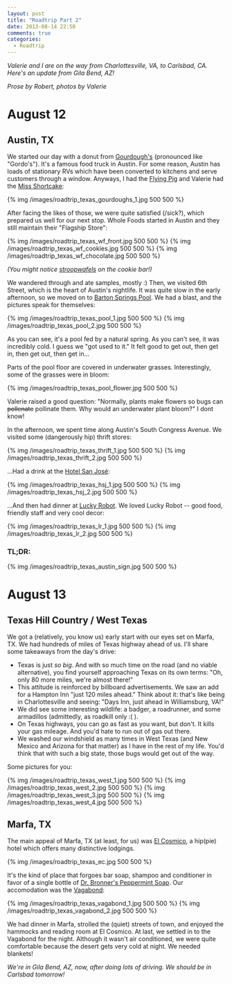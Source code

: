 ```yaml
---
layout: post
title: "Roadtrip Part 2"
date: 2013-08-14 22:50
comments: true
categories: 
  - Roadtrip
---
```


_Valerie and I are on the way from Charlottesville, VA, to Carlsbad, CA. Here's an update from Gila Bend, AZ!_

<!-- more -->

_Prose by Robert, photos by Valerie_

# August 12

## Austin, TX

We started our day with a donut from [Gourdough's](http://gourdoughs.com) (pronounced like "Gordo's"). It's a famous food truck in Austin. For some reason, Austin has loads of stationary RVs which have been converted to kitchens and serve customers through a window. Anyways, I had the [Flying Pig](http://www.gourdoughs.com/doughnuts/flying-pig/) and Valerie had the [Miss Shortcake](http://www.gourdoughs.com/doughnuts/miss-shortcake/):

{% img /images/roadtrip_texas_gourdoughs_1.jpg 500 500 %}

After facing the likes of those, we were quite satisfied (/sick?), which prepared us well for our next stop. Whole Foods started in Austin and they still maintain their "Flagship Store": 

{% img /images/roadtrip_texas_wf_front.jpg 500 500 %}
{% img /images/roadtrip_texas_wf_cookies.jpg 500 500 %}
{% img /images/roadtrip_texas_wf_chocolate.jpg 500 500 %}

_(You might notice [stroopwafels](http://en.wikipedia.org/wiki/Stroopwafel) on the cookie bar!)_


We wandered through and ate samples, mostly :) Then, we visited 6th Street, which is the heart of Austin's nightlife. It was quite slow in the early afternoon, so we moved on to [Barton Springs Pool](http://en.wikipedia.org/wiki/Barton_Springs_Pool). We had a blast, and the pictures speak for themselves:

{% img /images/roadtrip_texas_pool_1.jpg 500 500 %}
{% img /images/roadtrip_texas_pool_2.jpg 500 500 %}

As you can see, it's a pool fed by a natural spring. As you can't see, it was incredibly cold. I guess we "got used to it." It felt good to get out, then get in, then get out, then get in... 

Parts of the pool floor are covered in underwater grasses. Interestingly, some of the grasses were in bloom:

{% img /images/roadtrip_texas_pool_flower.jpg 500 500 %}

Valerie raised a good question: "Normally, plants make flowers so bugs can <del>pollenate</del> pollinate them. Why would an underwater plant bloom?" I dont know!

In the afternoon, we spent time along Austin's South Congress Avenue. We visited some (dangerously hip) thrift stores:

{% img /images/roadtrip_texas_thrift_1.jpg 500 500 %}
{% img /images/roadtrip_texas_thrift_2.jpg 500 500 %}


...Had a drink at the [Hotel San Jos&eacute;](https://www.sanjosehotel.com/):

{% img /images/roadtrip_texas_hsj_1.jpg 500 500 %}
{% img /images/roadtrip_texas_hsj_2.jpg 500 500 %}


...And then had dinner at [Lucky Robot](http://www.luckyrobotrestaurant.com/). We loved Lucky Robot -- good food, friendly staff and very cool decor:

{% img /images/roadtrip_texas_lr_1.jpg 500 500 %}
{% img /images/roadtrip_texas_lr_2.jpg 500 500 %}

### TL;DR:

{% img /images/roadtrip_texas_austin_sign.jpg 500 500 %}



# August 13

## Texas Hill Country / West Texas

We got a (relatively, you know us) early start with our eyes set on Marfa, TX. We had hundreds of miles of Texas highway ahead of us. I'll share some takeaways from the day's drive:

- Texas is just _so big_. And with so much time on the road (and no viable alternative), you find yourself approaching Texas on its own terms: "Oh, only 80 more miles, we're almost there!"
- This attitude is reinforced by billboard advertisements. We saw an add for a Hampton Inn "just 120 miles ahead." Think about it: that's like being in Charlottesville and seeing: "Days Inn, just ahead in Williamsburg, VA!"
- We did see some interesting wildlife: a badger, a roadrunner, and some armadillos (admittedly, as roadkill only :( ).
- On Texas highways, you can go as fast as you want, but don't. It kills your gas mileage. And you'd hate to run out of gas out there.
- We washed our windshield as many times in West Texas (and New Mexico and Arizona for that matter) as I have in the rest of my life. You'd think that with such a big state, those bugs would get out of the way. 

Some pictures for you:

{% img /images/roadtrip_texas_west_1.jpg 500 500 %}
{% img /images/roadtrip_texas_west_2.jpg 500 500 %}
{% img /images/roadtrip_texas_west_3.jpg 500 500 %}
{% img /images/roadtrip_texas_west_4.jpg 500 500 %}

## Marfa, TX

The main appeal of Marfa, TX (at least, for us) was [El Cosmico](http://elcosmico.com/), a hip(pie) hotel which offers many distinctive lodgings. 

{% img /images/roadtrip_texas_ec.jpg 500 500 %}

It's the kind of place that forgoes bar soap, shampoo and conditioner in favor of a single bottle of [Dr. Bronner's Peppermint Soap](http://www.drbronner.com/pdf/drbronner_32oz_Pep.pdf). Our accomodation was the [Vagabond](http://elcosmico.com/stay/shelter/trailers/vagabond):

{% img /images/roadtrip_texas_vagabond_1.jpg 500 500 %}
{% img /images/roadtrip_texas_vagabond_2.jpg 500 500 %}


We had dinner in Marfa, strolled the (quiet) streets of town, and enjoyed the hammocks and reading room at El Cosmico. At last, we settled in to the Vagabond for the night. Although it wasn't air conditioned, we were quite comfortable because the desert gets very cold at night. We needed blankets!


_We're in Gila Bend, AZ, now, after doing lots of driving. We should be in Carlsbad tomorrow!_


